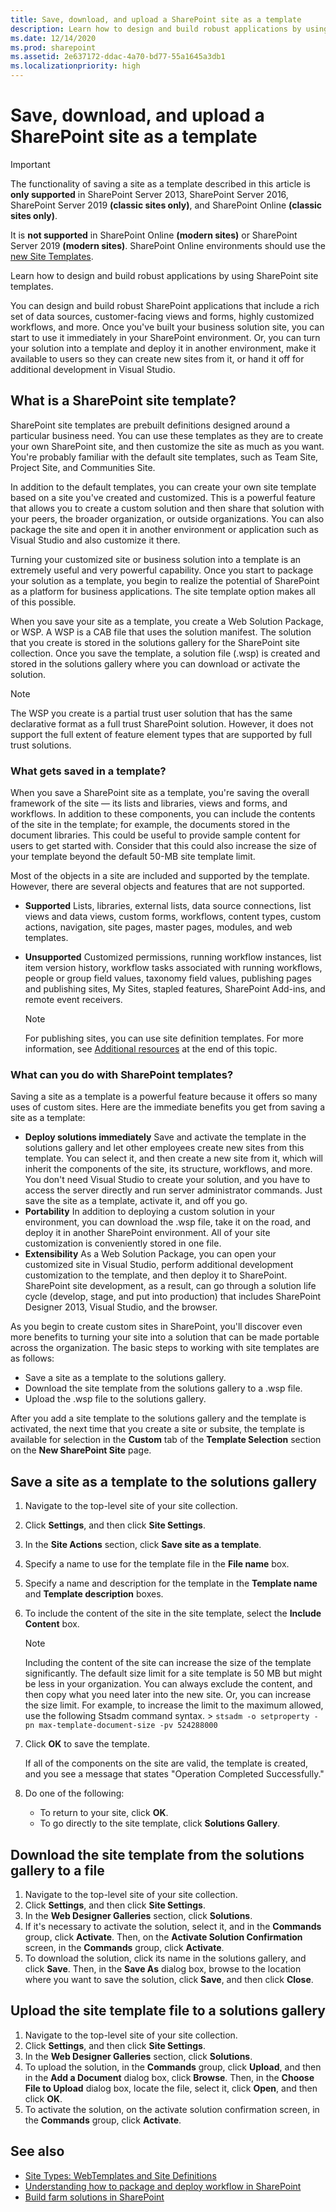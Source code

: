 ```yaml
---
title: Save, download, and upload a SharePoint site as a template
description: Learn how to design and build robust applications by using SharePoint site templates.
ms.date: 12/14/2020
ms.prod: sharepoint
ms.assetid: 2e637172-ddac-4a70-bd77-55a1645a3db1
ms.localizationpriority: high
---
```

# Save, download, and upload a SharePoint site as a template

> [!IMPORTANT]
> The functionality of saving a site as a template described in this article is **only supported** in SharePoint Server 2013, SharePoint Server 2016, SharePoint Server 2019 **(classic sites only)**, and SharePoint Online **(classic sites only)**.
>
> It is **not supported** in SharePoint Online **(modern sites)** or SharePoint Server 2019 **(modern sites)**. SharePoint Online environments should use the [new Site Templates](/sharepoint/dev/declarative-customization/site-design-overview). 

Learn how to design and build robust applications by using SharePoint site templates.

You can design and build robust SharePoint applications that include a rich set of data sources, customer-facing views and forms, highly customized workflows, and more. Once you've built your business solution site, you can start to use it immediately in your SharePoint environment. Or, you can turn your solution into a template and deploy it in another environment, make it available to users so they can create new sites from it, or hand it off for additional development in Visual Studio.

## What is a SharePoint site template?

SharePoint site templates are prebuilt definitions designed around a particular business need. You can use these templates as they are to create your own SharePoint site, and then customize the site as much as you want. You're probably familiar with the default site templates, such as Team Site, Project Site, and Communities Site.

In addition to the default templates, you can create your own site template based on a site you've created and customized. This is a powerful feature that allows you to create a custom solution and then share that solution with your peers, the broader organization, or outside organizations. You can also package the site and open it in another environment or application such as Visual Studio and also customize it there.

Turning your customized site or business solution into a template is an extremely useful and very powerful capability. Once you start to package your solution as a template, you begin to realize the potential of SharePoint as a platform for business applications. The site template option makes all of this possible.

When you save your site as a template, you create a Web Solution Package, or WSP. A WSP is a CAB file that uses the solution manifest. The solution that you create is stored in the solutions gallery for the SharePoint site collection. Once you save the template, a solution file (.wsp) is created and stored in the solutions gallery where you can download or activate the solution.

> [!NOTE]
> The WSP you create is a partial trust user solution that has the same declarative format as a full trust SharePoint solution. However, it does not support the full extent of feature element types that are supported by full trust solutions.

### What gets saved in a template?

When you save a SharePoint site as a template, you're saving the overall framework of the site — its lists and libraries, views and forms, and workflows. In addition to these components, you can include the contents of the site in the template; for example, the documents stored in the document libraries. This could be useful to provide sample content for users to get started with. Consider that this could also increase the size of your template beyond the default 50-MB site template limit.

Most of the objects in a site are included and supported by the template. However, there are several objects and features that are not supported.

- **Supported** Lists, libraries, external lists, data source connections, list views and data views, custom forms, workflows, content types, custom actions, navigation, site pages, master pages, modules, and web templates.
- **Unsupported** Customized permissions, running workflow instances, list item version history, workflow tasks associated with running workflows, people or group field values, taxonomy field values, publishing pages and publishing sites, My Sites, stapled features, SharePoint Add-ins, and remote event receivers.

    > [!NOTE]
    > For publishing sites, you can use site definition templates. For more information, see  [Additional resources](save-download-and-upload-a-sharepoint-site-as-a-template.md#see-also) at the end of this topic.

### What can you do with SharePoint templates?

Saving a site as a template is a powerful feature because it offers so many uses of custom sites. Here are the immediate benefits you get from saving a site as a template:

- **Deploy solutions immediately** Save and activate the template in the solutions gallery and let other employees create new sites from this template. You can select it, and then create a new site from it, which will inherit the components of the site, its structure, workflows, and more. You don't need Visual Studio to create your solution, and you have to access the server directly and run server administrator commands. Just save the site as a template, activate it, and off you go.
- **Portability** In addition to deploying a custom solution in your environment, you can download the .wsp file, take it on the road, and deploy it in another SharePoint environment. All of your site customization is conveniently stored in one file.
- **Extensibility** As a Web Solution Package, you can open your customized site in Visual Studio, perform additional development customization to the template, and then deploy it to SharePoint. SharePoint site development, as a result, can go through a solution life cycle (develop, stage, and put into production) that includes SharePoint Designer 2013, Visual Studio, and the browser.

As you begin to create custom sites in SharePoint, you'll discover even more benefits to turning your site into a solution that can be made portable across the organization. The basic steps to working with site templates are as follows:

- Save a site as a template to the solutions gallery.
- Download the site template from the solutions gallery to a .wsp file.
- Upload the .wsp file to the solutions gallery.

After you add a site template to the solutions gallery and the template is activated, the next time that you create a site or subsite, the template is available for selection in the **Custom** tab of the **Template Selection** section on the **New SharePoint Site** page.

## Save a site as a template to the solutions gallery

1. Navigate to the top-level site of your site collection.
1. Click **Settings**, and then click **Site Settings**.
1. In the **Site Actions** section, click **Save site as a template**.
1. Specify a name to use for the template file in the **File name** box.
1. Specify a name and description for the template in the **Template name** and **Template description** boxes.
1. To include the content of the site in the site template, select the **Include Content** box.

    > [!NOTE]
    > Including the content of the site can increase the size of the template significantly. The default size limit for a site template is 50 MB but might be less in your organization. You can always exclude the content, and then copy what you need later into the new site. Or, you can increase the size limit. For example, to increase the limit to the maximum allowed, use the following Stsadm command syntax. >  `stsadm -o setproperty -pn max-template-document-size -pv 524288000`

1. Click **OK** to save the template.

    If all of the components on the site are valid, the template is created, and you see a message that states "Operation Completed Successfully."

1. Do one of the following:

    - To return to your site, click **OK**.
    - To go directly to the site template, click **Solutions Gallery**.

## Download the site template from the solutions gallery to a file

1. Navigate to the top-level site of your site collection.
1. Click **Settings**, and then click **Site Settings**.
1. In the **Web Designer Galleries** section, click **Solutions**.
1. If it's necessary to activate the solution, select it, and in the **Commands** group, click **Activate**. Then, on the **Activate Solution Confirmation** screen, in the **Commands** group, click **Activate**.
1. To download the solution, click its name in the solutions gallery, and click **Save**. Then, in the **Save As** dialog box, browse to the location where you want to save the solution, click **Save**, and then click **Close**.

## Upload the site template file to a solutions gallery

1. Navigate to the top-level site of your site collection.
1. Click **Settings**, and then click **Site Settings**.
1. In the **Web Designer Galleries** section, click **Solutions**.
1. To upload the solution, in the **Commands** group, click **Upload**, and then in the **Add a Document** dialog box, click **Browse**. Then, in the **Choose File to Upload** dialog box, locate the file, select it, click **Open**, and then click **OK**.
1. To activate the solution, on the activate solution confirmation screen, in the **Commands** group, click **Activate**.

## See also

- [Site Types: WebTemplates and Site Definitions](/previous-versions/office/developer/sharepoint-2010/ms434313(v=office.14))
- [Understanding how to package and deploy workflow in SharePoint](understanding-how-to-package-and-deploy-workflow-in-sharepoint.md)
- [Build farm solutions in SharePoint](build-farm-solutions-in-sharepoint.md)
